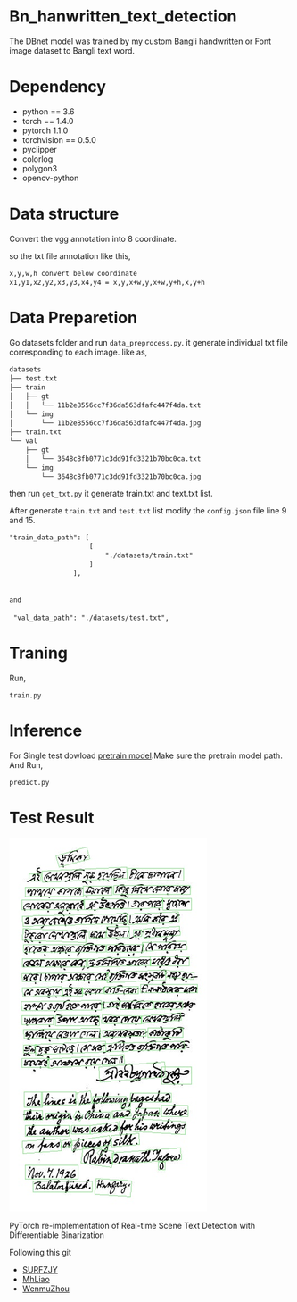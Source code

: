 # Bn_hanwritten_text_detection
The DBnet model was trained by my custom Bangli handwritten or Font image dataset to Bangli text word.

# Dependency
- python == 3.6
- torch == 1.4.0
- pytorch 1.1.0
- torchvision == 0.5.0
- pyclipper
- colorlog 
- polygon3 
- opencv-python
# Data structure

Convert the vgg annotation into 8 coordinate.

so the txt file annotation like this,
```
x,y,w,h convert below coordinate
x1,y1,x2,y2,x3,y3,x4,y4 = x,y,x+w,y,x+w,y+h,x,y+h
```
# Data Preparetion

Go datasets folder and run ```data_preprocess.py```. it generate individual txt file corresponding to each image.
like as,
```
datasets
├── test.txt
├── train
│   ├── gt
│   │   └── 11b2e8556cc7f36da563dfafc447f4da.txt
│   └── img
│       └── 11b2e8556cc7f36da563dfafc447f4da.jpg
├── train.txt
└── val
    ├── gt
    │   └── 3648c8fb0771c3dd91fd3321b70bc0ca.txt
    └── img
        └── 3648c8fb0771c3dd91fd3321b70bc0ca.jpg
```
then run ```get_txt.py``` it generate train.txt and text.txt list.

After generate ```train.txt``` and ```test.txt``` list modify the ```config.json``` file line 9 and 15.
```
"train_data_path": [
                    [
                        "./datasets/train.txt"
                    ]
                ],
                
  
and

 "val_data_path": "./datasets/test.txt", 
```
# Traning
Run,
```
train.py

```

# Inference
For Single test dowload [pretrain model](https://drive.google.com/file/d/1AwieLtflhmCk2cOYCJA6VztvqhW44FFX/view?usp=sharing).Make sure the pretrain model path.
And Run,
```
predict.py

```
# Test Result

![image](logs/image_1.jpg)

PyTorch re-implementation of Real-time Scene Text Detection with Differentiable Binarization

Following this git
- [SURFZJY](https://github.com/SURFZJY/Real-time-Text-Detection)
- [MhLiao](https://github.com/MhLiao/DB)
- [WenmuZhou](https://github.com/WenmuZhou/DBNet.pytorch)



